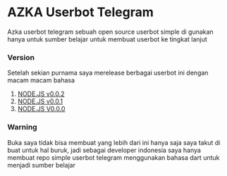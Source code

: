 # AZKA Userbot Telegram

Azka userbot telegram sebuah open source userbot simple di gunakan hanya untuk sumber belajar untuk membuat userbot ke tingkat lanjut


### Version
Setelah sekian purnama saya merelease berbagai userbot ini dengan macam macam bahasa

1. [NODE.JS v0.0.2](https://github.com/azkadev/azka-userbot-telegram/releases/tag/v0.0.2-stable-tdl-lib)
2. [NODE.JS v0.0.1](https://github.com/azkadev/azka-userbot-telegram/releases/tag/v0.0.1-stable-Airgram)
3. [NODE.JS V0.0.0](https://github.com/azkadev/azka-userbot-telegram/releases/tag/V0.0.0-stable)

### Warning

Buka saya tidak bisa membuat yang lebih dari ini hanya saja saya takut di buat untuk hal buruk, jadi sebagai developer indonesia saya hanya membuat repo simple userbot telegram menggunakan bahasa dart untuk menjadi sumber belajar